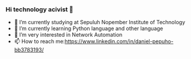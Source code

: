 ### Hi technology acivist 👋


<!--anielcristho/danielcristho** is a ✨ _special_ ✨ repository because its `README.md` (this file) appears on your GitHub profile.-->



- 🔭 I’m currently studying at Sepuluh Nopember Institute of Technology
- 🌱 I’m currently learning Python language and other language
- 👯 I’m very interested in Network Automation
- 📫 How to reach me:https://www.linkedin.com/in/daniel-pepuho-bb3783193/


